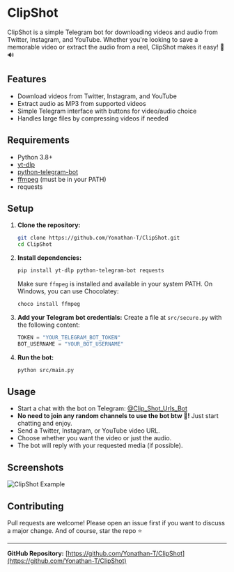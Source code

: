 # ClipShot

ClipShot is a simple Telegram bot for downloading videos and audio from Twitter, Instagram, and YouTube. Whether you're looking to save a memorable video or extract the audio from a reel, ClipShot makes it easy! 🎥🔊

## Features
- Download videos from Twitter, Instagram, and YouTube
- Extract audio as MP3 from supported videos
- Simple Telegram interface with buttons for video/audio choice
- Handles large files by compressing videos if needed

## Requirements
- Python 3.8+
- [yt-dlp](https://github.com/yt-dlp/yt-dlp)
- [python-telegram-bot](https://github.com/python-telegram-bot/python-telegram-bot)
- [ffmpeg](https://ffmpeg.org/) (must be in your PATH)
- requests

## Setup
1. **Clone the repository:**
   ```bash
   git clone https://github.com/Yonathan-T/ClipShot.git
   cd ClipShot
   ```
2. **Install dependencies:**
   ```bash
   pip install yt-dlp python-telegram-bot requests
   ```
   Make sure `ffmpeg` is installed and available in your system PATH. On Windows, you can use Chocolatey:
   ```bash
   choco install ffmpeg
   ```
3. **Add your Telegram bot credentials:**
   Create a file at `src/secure.py` with the following content:
   ```python
   TOKEN = "YOUR_TELEGRAM_BOT_TOKEN"
   BOT_USERNAME = "YOUR_BOT_USERNAME"
   ```
4. **Run the bot:**
   ```bash
   python src/main.py
   ```

## Usage
- Start a chat with the bot on Telegram: [@Clip_Shot_Urls_Bot](https://t.me/Clip_Shot_Urls_Bot)
- **No need to join any random channels to use the bot btw 👀!** Just start chatting and enjoy.
- Send a Twitter, Instagram, or YouTube video URL.
- Choose whether you want the video or just the audio.
- The bot will reply with your requested media (if possible).

## Screenshots

![ClipShot Example](assets/screenshot1.png)

## Contributing
Pull requests are welcome! Please open an issue first if you want to discuss a major change.
And of course, star the repo ⭐

---

**GitHub Repository:** [https://github.com/Yonathan-T/ClipShot](https://github.com/Yonathan-T/ClipShot)